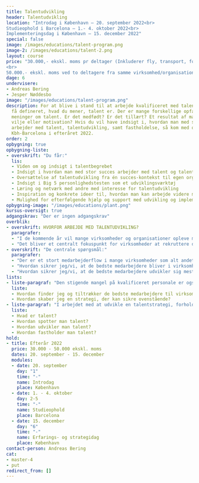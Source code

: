 ```yaml
---
title: Talentudvikling
header: Talentudvikling
location: "Introdag i København – 20. september 2022<br>
Studieophold i Barcelona – 1.- 4. oktober 2022<br>
Implementeringsdag i København – 15. december 2022"
special: false
image: /images/educations/talent-program.png
image-2: /images/educations/talent-2.png
layout: course
price: "30.000,- ekskl. moms pr deltager (Inkluderer fly, transport, forplejning, hotel)
<br>
50.000.- ekskl. moms ved to deltagere fra samme virksomhed/organisation"
dage: 6
undervisere:
- Andreas Bering
- Jesper Nøddesbo
image: "/images/educations/talent-program.png"
description: For at blive i stand til at arbejde kvalificeret med talent må du først
  få defineret, hvad du mener, talent er. Der er mange forskellige opfattelser og
  meninger om talent. Er det medfødt? Er det tillært? Et resultat af mange arbejdstimer,
  vilje eller motivation? Hvis du vil have indsigt i, hvordan man med stor succes
  arbejder med talent, talentudvikling, samt fastholdelse, så kom med os tur-retur
  Kbh-Barcelona i efteråret 2022.
order: 2
opbygning: true
opbygning-liste:
- overskrift: "Du får:"
  lis:
  - Viden om og indsigt i talentbegrebet
  - Indsigt i hvordan man med stor succes arbejder med talent og talentudvikling
  - Oversættelse af talentudvikling fra én succes-kontekst til egen organisation
  - Indsigt i Big 5 personlighedstesten som et udviklingsværktøj
  - Læring og netværk med andre med interesse for talentudvikling
  - Inspiration og konkrete ideer til, hvordan man kan arbejde videre med talent og talentudvikling i egen organisation
  - Mulighed for efterfølgende hjælp og support med udvikling og implementering af en talentudviklings- og fastholdelsesstrategi
opbygning-image: "/images/educations/plant.png"
kursus-oversigt: true
adgangskrav: "Der er ingen adgangskrav"
overblik:
- overskrift: HVORFOR ARBEJDE MED TALENTUDVIKLING?
  paragrafer:
  - "I de kommende år vil mange virksomheder og organisationer opleve mangel på ledere og på arbejdskraft generelt – kampen om de bedste medarbejdere vil derfor blive skærpet"
  - "Det bliver et centralt fokuspunkt for virksomheder at rekruttere de bedste medarbejdere, men lige så centralt bliver det at udvikle og udfolde medarbejdernes potentiale/udvikle talenterne og sidst men ikke mindst at sikre, at de bliver i virksomheden."
- overskrift: "De centrale spørgsmål:"
  paragrafer:
  - "Der er et stort medarbejderflow i mange virksomheder som alt andet lige kan betyde øgede omkostninger og tab af faglighed. Et centralt spørgsmål bliver derfor:"
  - "Hvordan sikrer jeg/vi, at de bedste medarbejdere bliver i virksomheden?"
  - "Hvordan sikrer jeg/vi, at de bedste medarbejdere udvikler sig mest muligt i virksomheden?"
lists:
- liste-paragraf: "Den stigende mangel på kvalificeret personale er også en udfordring for mange virksomheder. Følgende spørgsmål kan derfor med fordel søges besvaret:"
  liste:
  - Hvordan finder jeg og tiltrækker de bedste medarbejdere til virksomheden?
  - Hvordan skaber jeg en strategi, der kan sikre ovenstående?
- liste-paragraf: "I arbejdet med at udvikle en talentstrategi, forholder vi os til fire helt centrale og gennemgående spørgsmål:"
  liste:
  - Hvad er talent?
  - Hvordan spotter man talent?
  - Hvordan udvikler man talent?
  - Hvordan fastholder man talent?
hold:
- title: Efterår 2022
  price: 30.000 - 50.000 ekskl. moms
  dates: 20. september - 15. december
  modules:
  - date: 20. september
    day: "1"
    time: "-"
    name: Introdag
    place: København
  - date: 1. - 4. oktober
    day: 2-5
    time: "-"
    name: Studieophold
    place: Barcelona
  - date: 15. december
    day: "6"
    time: "-"
    name: Erfarings- og strategidag
    place: København
contact-person: Andreas Bering
cat:
- master-4
- put
redirect_from: []
---
```

